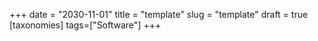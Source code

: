 +++
date = "2030-11-01"
title = "template"
slug = "template"
draft = true
[taxonomies]
tags=["Software"]
+++

